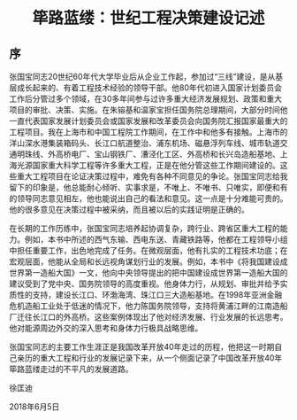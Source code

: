 # <center> 筚路蓝缕：世纪工程决策建设记述

## 序

张国宝同志20世纪60年代大学毕业后从企业工作起，参加过“三线”建设，是从基层成长起来的、有着工程技术经验的领导干部。他80年代初进入国家计划委员会工作后分管过多个领域，在30多年间参与过许多重大经济发展规划、政策和重大项目的审批、决策、实施。在朱镕基和温家宝担任国务院总理期间，大部分时间他一直代表国家发展计划委员会或国家发展和改革委员会向国务院汇报国家最重大的工程项目。我在上海市和中国工程院工作期间，在工作中和他多有接触。上海市的洋山深水港集装箱码头、长江口航道整治、浦东机场、磁悬浮列车线、城市轨道交通明珠线、外高桥电厂、宝山钢铁厂、漕泾化工区、外高桥和长兴岛造船基地、上海光源国家重大科学工程等许多重大工程，正是在他分管这些工作期间建设的。这些重大工程项目在论证决策过程中，难免有各种不同意见的争论。张国宝同志给我留下的印象是，他总能耐心倾听、实事求是，不唯上、不唯书、只唯实，即便和有的领导同志意见相左，他也能说出自己的看法和意见。这一点是十分难能可贵的。他的很多意见在决策过程中被采纳，而且被以后的实践证明是正确的。

在长期的工作历练中，张国宝同志培养起协调复杂，跨行业、跨省区重大工程的能力。例如，本书中所述的西气东输、西电东送、青藏铁路等，他都在工程领导小组中担任重要工作，出色地完成了任务。在微观层面，他有扎实的工程技术功底；在宏观层面，他能从全局和长远视角谋划行业的发展。例如，本书中《将我国建设成世界第一造船大国》一文，他向中央领导提出的把中国建设成世界第一造船大国的建议受到了党中央、国务院领导的高度重视。他身体力行，从规划、审批并给予实质性的支持，建设长江口、环渤海湾、珠江口三大造船基地。在1998年亚洲金融危机造船工业处于低迷的情况下，他力陈国务院领导，支持将黄浦江畔的江南造船厂迁往长江口的外高桥。这些案例体现出了他对经济发展、行业发展的长远思考。他对能源周边外交的深入思考和身体力行极具战略思维。

张国宝同志的主要工作生涯正是我国改革开放40年走过的历程，他把这一时期自己亲历的重大工程和行业的发展记录下来，从一个侧面记录了中国改革开放40年筚路蓝缕走过的不平凡的发展道路。

徐匡迪

2018年6月5日